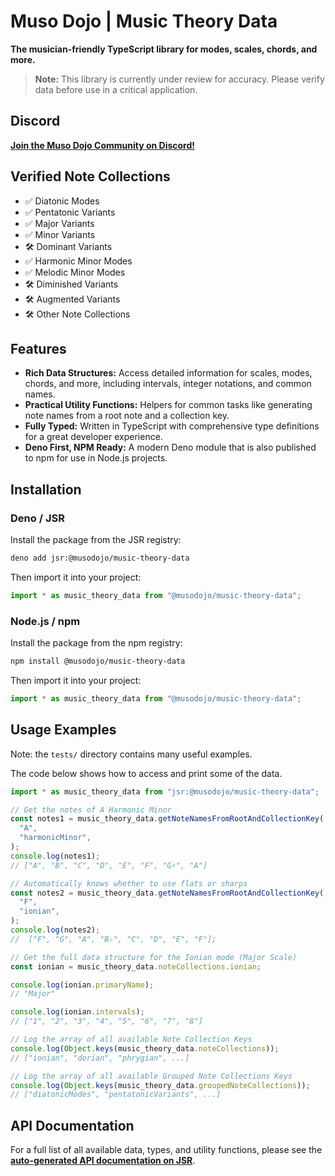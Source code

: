 # Muso Dojo | Music Theory Data

**The musician-friendly TypeScript library for modes, scales, chords, and
more.**

> **Note:** This library is currently under review for accuracy. Please verify
> data before use in a critical application.

## Discord

**[Join the Muso Dojo Community on Discord!](https://discord.gg/7nrnVmmH)**

## Verified Note Collections

- ✅ Diatonic Modes
- ✅ Pentatonic Variants
- ✅ Major Variants
- ✅ Minor Variants
- 🛠️ Dominant Variants
- ✅ Harmonic Minor Modes
- ✅ Melodic Minor Modes
- 🛠️ Diminished Variants
- 🛠️ Augmented Variants
- 🛠️ Other Note Collections

## Features

- **Rich Data Structures:** Access detailed information for scales, modes,
  chords, and more, including intervals, integer notations, and common names.
- **Practical Utility Functions:** Helpers for common tasks like generating note
  names from a root note and a collection key.
- **Fully Typed:** Written in TypeScript with comprehensive type definitions for
  a great developer experience.
- **Deno First, NPM Ready:** A modern Deno module that is also published to npm
  for use in Node.js projects.

## Installation

### Deno / JSR

Install the package from the JSR registry:

```bash
deno add jsr:@musodojo/music-theory-data
```

Then import it into your project:

```ts
import * as music_theory_data from "@musodojo/music-theory-data";
```

### Node.js / npm

Install the package from the npm registry:

```bash
npm install @musodojo/music-theory-data
```

Then import it into your project:

```ts
import * as music_theory_data from "@musodojo/music-theory-data";
```

## Usage Examples

Note: the `tests/` directory contains many useful examples.

The code below shows how to access and print some of the data.

```ts
import * as music_theory_data from "jsr:@musodojo/music-theory-data";

// Get the notes of A Harmonic Minor
const notes1 = music_theory_data.getNoteNamesFromRootAndCollectionKey(
  "A",
  "harmonicMinor",
);
console.log(notes1);
// ["A", "B", "C", "D", "E", "F", "G♯", "A"]

// Automatically knows whether to use flats or sharps
const notes2 = music_theory_data.getNoteNamesFromRootAndCollectionKey(
  "F",
  "ionian",
);
console.log(notes2);
//  ["F", "G", "A", "B♭", "C", "D", "E", "F"];

// Get the full data structure for the Ionian mode (Major Scale)
const ionian = music_theory_data.noteCollections.ionian;

console.log(ionian.primaryName);
// "Major"

console.log(ionian.intervals);
// ["1", "2", "3", "4", "5", "6", "7", "8"]

// Log the array of all available Note Collection Keys
console.log(Object.keys(music_theory_data.noteCollections));
// ["ionian", "dorian", "phrygian", ...]

// Log the array of all available Grouped Note Collections Keys
console.log(Object.keys(music_theory_data.groupedNoteCollections));
// ["diatonicModes", "pentatonicVariants", ...]
```

## API Documentation

For a full list of all available data, types, and utility functions, please see
the
**[auto-generated API documentation on JSR](https://jsr.io/@musodojo/music-theory-data/doc)**.
